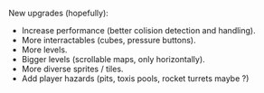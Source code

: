 New upgrades (hopefully):
 - Increase performance (better colision detection and handling).
 - More interractables (cubes, pressure buttons).
 - More levels.
 - Bigger levels (scrollable maps, only horizontally).
 - More diverse sprites / tiles.
 - Add player hazards (pits, toxis pools, rocket turrets maybe ?)
